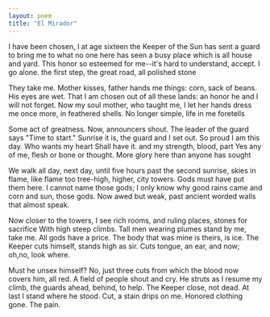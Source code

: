 ```yaml
---
layout: poem
title: "El Mirador"
---
```


I have been chosen,   I at age sixteen
the Keeper of the Sun has sent a guard
to bring me to what no one here has seen
a busy place which is all house and yard.
This honor so esteemed for me--it's hard
to understand, accept.   I go alone.
the first step, the great road, all polished stone

They take me. Mother kisses, father hands
me things: corn, sack of beans. His eyes are wet.
That   I am chosen out of all these lands:
an honor he and   I will not forget.
Now my soul mother, who taught me,   I let
her hands dress me once more,
		in feathered shells.
No longer simple, life in me foretells

Some act of greatness. Now, announcers shout.
The leader of the guard says "Time to start."
Sunrise it is, the guard and   I set out.
So proud   I am this day. Who wants my heart
Shall have it. and my strength, blood, part
Yes any of me, flesh or bone or thought.
More glory here than anyone has sought

We walk all day, next day, until five hours
past the second sunrise, skies in flame,
like flame too tree-high, higher, city towers.
Gods must have put them here. I cannot name
those gods; I only know why good rains came
and corn and sun, those gods.
		Now awed but weak,
past ancient worded walls that almost speak.

Now closer to the towers, I see rich rooms,
and ruling places, stones for sacrifice
With high steep climbs.
		Tall men wearing plumes
stand by me, take me. All gods have a price.
The body that was mine is theirs, is ice.
The Keeper cuts himself, stands high as sir.
Cuts tongue, an ear, and now; oh,no, look where.

Must he unsex himself? No, just three cuts
from which the blood now covers him, all red.
A field of people shout and cry. He struts
as I resume my climb, the guards ahead,
behind, to help. The Keeper close, not dead.
At last I stand where he stood. Cut, a stain
drips on me. Honored clothing gone. The pain.
